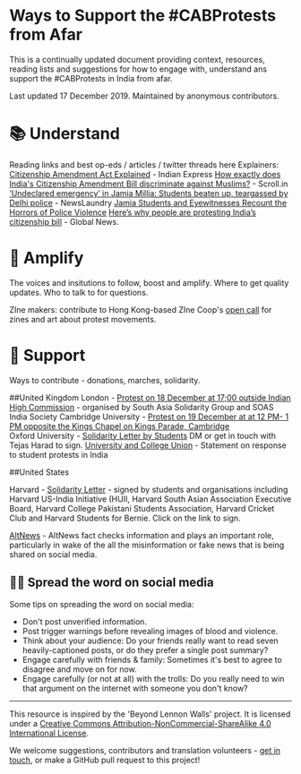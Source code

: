 # Ways to Support the #CABProtests from Afar
This is a continually updated document providing context, resources, reading lists and suggestions for how to engage with, understand ans support the #CABProtests in India from afar. 

Last updated 17 December 2019. Maintained by anonymous contributors. 

# 📚 Understand 

Reading links and best op-eds / articles / twitter threads here
Explainers:
[Citizenship Amendment Act Explained](https://indianexpress.com/article/explained/explained-how-to-be-a-citizen-of-india-earlier-now-6165960/) - Indian Express
[How exactly does India's Citizenship Amendment Bill discriminate against Muslims?](https://scroll.in/article/944852/explainer-how-exactly-does-india-s-citizenship-amendment-bill-discriminate-against-muslims_) - Scroll.in 
[‘Undeclared emergency’ in Jamia Millia: Students beaten up, teargassed by Delhi police](https://www.newslaundry.com/2019/12/15/undeclared-emergency-in-jamia-millia-students-beaten-up-teargassed-by-delhi-police) - NewsLaundry 
[Jamia Students and Eyewitnesses Recount the Horrors of Police Violence](https://thewire.in/rights/watch-jamia-students-and-eyewitnesses-recount-the-horrors-of-police-violence)
[Here’s why people are protesting India’s citizenship bill](https://globalnews.ca/news/6301241/india-protests-citizenship-bill-explainer/) - Global News.



# 📣 Amplify

The voices and insitutions to follow, boost and amplify. Where to get quality updates. Who to talk to for questions.


ZIne makers: contribute to Hong Kong-based ZIne Coop's [open call](https://www.instagram.com/p/B6GWjbEgh50/?igshid=e8g6xnj19jvu) for zines and art about protest movements.   

# 🙌 Support

Ways to contribute - donations, marches, solidarity.

##United Kingdom
London - [Protest on 18 December at 17;00 outside Indian High Commission](https://www.facebook.com/events/2615341235186966/permalink/2615422625178827/) - organised by South Asia Solidarity Group and SOAS India Society
Cambridge University - [Protest on 19 December at at 12 PM- 1 PM opposite the Kings Chapel on Kings Parade, Cambridge](https://www.facebook.com/events/2615341235186966/)  
Oxford University - [Solidarity Letter by Students](https://twitter.com/h_tejas/status/1206855838608039936) DM or get in touch with Tejas Harad to sign. 
[University and College Union](https://www.ucu.org.uk/article/10504/UCU-statement-on-response-to-student-protests-in-India) - Statement on response to student protests in India




##United States

Harvard - [Solidarity Letter](https://docs.google.com/document/d/1RA6I0MAPZgD57aMvwL_JXKIGRpq8yIMjTtaRWF7QVF0/edit?fbclid=IwAR2BlJiiKP_SCJKcAMJFXWF2QuEaPYKVqpjf9hlaKo4Ehs66py461vTMdU8) - signed by students and organisations including Harvard US-India Initiative (HUII, Harvard South Asian Association Executive Board, Harvard College Pakistani Students Association, Harvard Cricket Club and Harvard Students for Bernie. Click on the link to sign. 



[AltNews](https://www.altnews.in/donate/) - AltNews fact checks information and plays an important role, particularly in wake of the all the misinformation or fake news that is being shared on social media. 

## 🤳🏼 Spread the word on social media

Some tips on spreading the word on social media:

- Don't post unverified information.
- Post trigger warnings before revealing images of blood and violence.
- Think about your audience: Do your friends really want to read seven heavily-captioned posts, or do they prefer a single post summary?
- Engage carefully with friends & family: Sometimes it's best to agree to disagree and move on for now.
- Engage carefully (or not at all) with the trolls: Do you really need to win that argument on the internet with someone you don't know?

-----

This resource is inspired by the 'Beyond Lennon Walls' project. 
It is licensed under a [Creative Commons Attribution-NonCommercial-ShareAlike 4.0 International License](http://creativecommons.org/licenses/by-nc-sa/4.0/).

We welcome suggestions, contributors and translation volunteers - [get in touch](mailto:contact@krishcat.com), or make a GitHub pull request to this project! 
